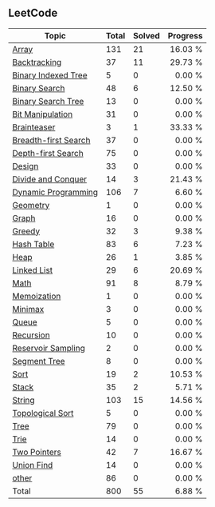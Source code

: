 
## LeetCode

|Topic|Total|Solved|Progress|
|-----|-----|------|--------:|
|[Array](./topics/Array.md)|131|21|16.03 %|
|[Backtracking](./topics/Backtracking.md)|37|11|29.73 %|
|[Binary Indexed Tree](./topics/Binary%20Indexed%20Tree.md)|5|0| 0.00 %|
|[Binary Search](./topics/Binary%20Search.md)|48|6|12.50 %|
|[Binary Search Tree](./topics/Binary%20Search%20Tree.md)|13|0| 0.00 %|
|[Bit Manipulation](./topics/Bit%20Manipulation.md)|31|0| 0.00 %|
|[Brainteaser](./topics/Brainteaser.md)|3|1|33.33 %|
|[Breadth-first Search](./topics/Breadth-first%20Search.md)|37|0| 0.00 %|
|[Depth-first Search](./topics/Depth-first%20Search.md)|75|0| 0.00 %|
|[Design](./topics/Design.md)|33|0| 0.00 %|
|[Divide and Conquer](./topics/Divide%20and%20Conquer.md)|14|3|21.43 %|
|[Dynamic Programming](./topics/Dynamic%20Programming.md)|106|7| 6.60 %|
|[Geometry](./topics/Geometry.md)|1|0| 0.00 %|
|[Graph](./topics/Graph.md)|16|0| 0.00 %|
|[Greedy](./topics/Greedy.md)|32|3| 9.38 %|
|[Hash Table](./topics/Hash%20Table.md)|83|6| 7.23 %|
|[Heap](./topics/Heap.md)|26|1| 3.85 %|
|[Linked List](./topics/Linked%20List.md)|29|6|20.69 %|
|[Math](./topics/Math.md)|91|8| 8.79 %|
|[Memoization](./topics/Memoization.md)|1|0| 0.00 %|
|[Minimax](./topics/Minimax.md)|3|0| 0.00 %|
|[Queue](./topics/Queue.md)|5|0| 0.00 %|
|[Recursion](./topics/Recursion.md)|10|0| 0.00 %|
|[Reservoir Sampling](./topics/Reservoir%20Sampling.md)|2|0| 0.00 %|
|[Segment Tree](./topics/Segment%20Tree.md)|8|0| 0.00 %|
|[Sort](./topics/Sort.md)|19|2|10.53 %|
|[Stack](./topics/Stack.md)|35|2| 5.71 %|
|[String](./topics/String.md)|103|15|14.56 %|
|[Topological Sort](./topics/Topological%20Sort.md)|5|0| 0.00 %|
|[Tree](./topics/Tree.md)|79|0| 0.00 %|
|[Trie](./topics/Trie.md)|14|0| 0.00 %|
|[Two Pointers](./topics/Two%20Pointers.md)|42|7|16.67 %|
|[Union Find](./topics/Union%20Find.md)|14|0| 0.00 %|
|[other](./topics/other.md)|86|0| 0.00 %|
|Total|800|55|6.88 %|